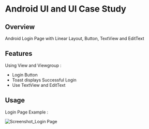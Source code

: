 # Android UI and UI Case Study

## Overview
Android Login Page with Linear Layout, Button, TextView and EditText

## Features
Using View and Viewgroup :
- Login Button
- Toast displays Successful Login
- Use TextView and EditText

## Usage
Login Page Example :

![Screenshot_Login Page](https://user-images.githubusercontent.com/56164259/68088233-646aa580-fe8f-11e9-8735-e5fb469e8642.png)

